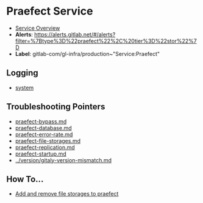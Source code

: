 <!-- MARKER: do not edit this section directly. Edit services/service-catalog.yml then run scripts/generate-docs -->
#  Praefect Service
* [Service Overview](https://dashboards.gitlab.net/d/praefect-main/praefect-overview)
* **Alerts**: https://alerts.gitlab.net/#/alerts?filter=%7Btype%3D%22praefect%22%2C%20tier%3D%22stor%22%7D
* **Label**: gitlab-com/gl-infra/production~"Service:Praefect"

## Logging

* [system](https://log.gprd.gitlab.net/goto/769b1e96dc189470332cd7005dd6f878)

## Troubleshooting Pointers

* [praefect-bypass.md](praefect-bypass.md)
* [praefect-database.md](praefect-database.md)
* [praefect-error-rate.md](praefect-error-rate.md)
* [praefect-file-storages.md](praefect-file-storages.md)
* [praefect-replication.md](praefect-replication.md)
* [praefect-startup.md](praefect-startup.md)
* [../version/gitaly-version-mismatch.md](../version/gitaly-version-mismatch.md)
<!-- END_MARKER -->

## How To...

* [Add and remove file storages to praefect](praefect-file-storages.md)
